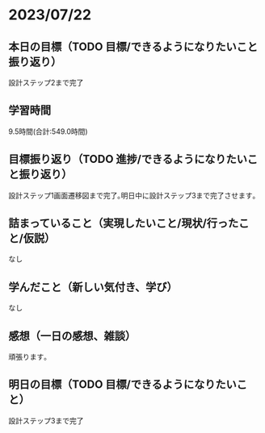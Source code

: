 # 2023/07/22
## 本日の目標（TODO 目標/できるようになりたいこと振り返り）
設計ステップ2まで完了
## 学習時間
9.5時間(合計:549.0時間)
## 目標振り返り（TODO 進捗/できるようになりたいこと振り返り）
設計ステップ1画面遷移図まで完了｡明日中に設計ステップ3まで完了させます｡
## 詰まっていること（実現したいこと/現状/行ったこと/仮説）
なし
## 学んだこと（新しい気付き、学び）
なし
## 感想（一日の感想、雑談）
頑張ります｡
## 明日の目標（TODO 目標/できるようになりたいこと）
設計ステップ3まで完了